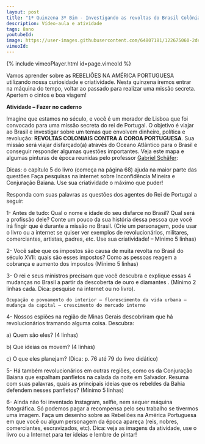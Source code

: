 ```yaml
---
layout: post
title: "1ª Quinzena 3º Bim - Investigando as revoltas do Brasil Colônia"
description: Vídeo-aula e atividade
tags: 8ano
youtubeId:
image: https://user-images.githubusercontent.com/64807181/122675060-2dedb580-d1ae-11eb-87df-96bc65af255f.png
vimeoId: 
---
```


{% include vimeoPlayer.html id=page.vimeoId %}

Vamos aprender sobre as REBELIÕES NA AMÉRICA PORTUGUESA utilizando nossa curiosidade e criatividade. Nesta quinzena iremos entrar na máquina do tempo, voltar ao passado para realizar uma missão secreta. Apertem o cintos e boa viagem!

**Atividade – Fazer no caderno**

Imagine que estamos no século, e você é um morador de Lisboa que foi convocado para uma missão secreta do rei de Portugal. O objetivo é viajar ao Brasil e investigar sobre um temas que envolvem dinheiro, política e revolução: **REVOLTAS COLONIAIS CONTRA A COROA PORTUGUESA**. Sua missão será viajar disfarçado(a) através do Oceano Atlântico para o Brasil e conseguir responder algumas questões importantes. Veja este mapa e algumas pinturas de época reunidas pelo professor [Gabriel Schäfer](http://schafergabriel.blogspot.com/): 

Dicas: o capítulo 5 do livro (começa na página 68) ajuda na maior parte das questões Faça pesquisas na internet sobre Inconfidência Mineira e Conjuração Baiana. Use sua criatividade o máximo que puder!

Responda com suas palavras as questões dos agentes do Rei de Portugal a seguir:

1- Antes de tudo: Qual o nome e idade do seu disfarce no Brasil? Qual será a profissão dele? Conte um pouco da sua história dessa pessoa que você irá fingir que é durante a missão no Brasil. (Crie um personagem, pode usar o livro ou a internet se quiser ver exemplos de revolucionários, militares, comerciantes, artistas, padres, etc. Use sua criatividade! – Mínimo 5 linhas)

2- Você sabe que os impostos são causa de muita revolta no Brasil do século XVII: quais são esses impostos? Como as pessoas reagem a cobrança e aumento dos impostos (Mínimo 5 linhas)

3- O rei e seus ministros precisam que você descubra e explique essas 4 mudanças no Brasil a partir da descoberta de ouro e diamantes . (Mínimo 2 linhas cada. Dica: pesquise na internet ou no livro).

    Ocupação e povoamento do interior – florescimento da vida urbana – mudança da capital – crescimento do mercado interno

4- Nossos espiões na região de Minas Gerais descobriram que há revolucionários tramando alguma coisa. Descubra:

a) Quem são eles? (4 linhas)

b) Que ideias os movem? (4 linhas)

c) O que eles planejam? (Dica: p. 76 até 79 do livro didático)

5- Há também revolucionários em outras regiões, como os da Conjuração Baiana que espalham panfletos na calada da noite em Salvador. Resuma com suas palavras, quais as principais ideias que os rebeldes da Bahia defendem nesses panfletos? (Mínimo 5 linhas)

6- Ainda não foi inventado Instagram, selfie, nem sequer máquina fotográfica. Só podemos pagar a recompensa pelo seu trabalho se tivermos uma imagem. Faça um desenho sobre as Rebeliões na América Portuguesa em que você ou algum personagem da época apareça (reis, nobres, comerciantes, escravizados, etc). Dica: veja as imagens da atividade, use o livro ou a Internet para ter ideias e lembre de pintar!


